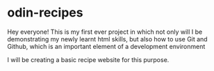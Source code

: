 # odin-recipes
Hey everyone! This is my first ever project in which not only will I be demonstrating my newly learnt html skills, but also how to use Git and Github, which is an important element of a development environment

I will be creating a basic recipe website for this purpose.
